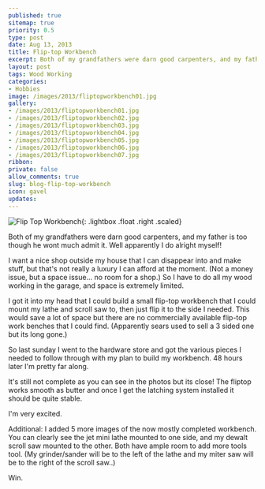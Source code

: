 ```yaml
---
published: true
sitemap: true
priority: 0.5
type: post
date: Aug 13, 2013
title: Flip-top Workbench
excerpt: Both of my grandfathers were darn good carpenters, and my father is too though he wont much admit it.  Well apparently I do alright myself!
layout: post
tags: Wood Working
categories: 
- Hobbies
image: /images/2013/fliptopworkbench01.jpg
gallery:
- /images/2013/fliptopworkbench01.jpg
- /images/2013/fliptopworkbench02.jpg
- /images/2013/fliptopworkbench03.jpg
- /images/2013/fliptopworkbench04.jpg
- /images/2013/fliptopworkbench05.jpg
- /images/2013/fliptopworkbench06.jpg
- /images/2013/fliptopworkbench07.jpg
ribbon:
private: false
allow_comments: true
slug: blog-flip-top-workbench
icon: gavel
updates: 
---
```


![Flip Top Workbench](/images/2013/fliptopworkbench01.jpg){: .lightbox .float .right .scaled}

Both of my grandfathers were darn good carpenters, and my father is too though he wont much admit it.  Well apparently I do alright myself!

I want a nice shop outside my house that I can disappear into and make stuff, but that's not really a luxury I can afford at the moment. (Not a money issue, but a space issue... no room for a shop.)  So I have to do all my wood working in the garage, and space is extremely limited.

I got it into my head that I could build a small flip-top workbench that I could mount my lathe and scroll saw to, then just flip it to the side I needed.  This would save a lot of space but there are no commercially available flip-top work benches that I could find.  (Apparently sears used to sell a 3 sided one but its long gone.)

So last sunday I went to the hardware store and got the various pieces I needed to follow through with my plan to build my workbench.  48 hours later I'm pretty far along.

It's still not complete as you can see in the photos but its close!  The fliptop works smooth as butter and once I get the latching system installed it should be quite stable.

I'm very excited.

Additional:  I added 5 more images of the now mostly completed workbench.  You can clearly see the jet mini lathe mounted to one side, and my dewalt scroll saw mounted to the other.   Both have ample room to add more tools tool.  (My grinder/sander will be to the left of the lathe and my miter saw will be to the right of the scroll saw..)

Win.